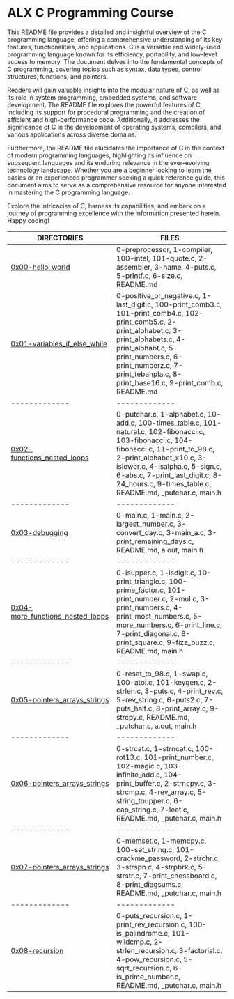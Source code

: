 # **ALX C Programming Course** #

This README file provides a detailed and insightful overview of the C programming language, offering a comprehensive understanding of its key features, functionalities, and applications. C is a versatile and widely-used programming language known for its efficiency, portability, and low-level access to memory. The document delves into the fundamental concepts of C programming, covering topics such as syntax, data types, control structures, functions, and pointers.

Readers will gain valuable insights into the modular nature of C, as well as its role in system programming, embedded systems, and software development. The README file explores the powerful features of C, including its support for procedural programming and the creation of efficient and high-performance code. Additionally, it addresses the significance of C in the development of operating systems, compilers, and various applications across diverse domains.

Furthermore, the README file elucidates the importance of C in the context of modern programming languages, highlighting its influence on subsequent languages and its enduring relevance in the ever-evolving technology landscape. Whether you are a beginner looking to learn the basics or an experienced programmer seeking a quick reference guide, this document aims to serve as a comprehensive resource for anyone interested in mastering the C programming language.

Explore the intricacies of C, harness its capabilities, and embark on a journey of programming excellence with the information presented herein. Happy coding!

**DIRECTORIES**  | **FILES** 
------------- | -------------
[0x00-hello_world](https://github.com/Lex9jar/alx-low_level_programming/tree/main/0x00-hello_world "Title")  | 0-preprocessor, 1-compiler, 100-intel, 101-quote.c, 2-assembler, 3-name, 4-puts.c, 5-printf.c, 6-size.c, README.md
[0x01-variables_if_else_while](https://github.com/Lex9jar/alx-low_level_programming/tree/main/0x01-variables_if_else_while "Title") | 0-positive_or_negative.c, 1-last_digit.c, 100-print_comb3.c, 101-print_comb4.c, 102-print_comb5.c, 2-print_alphabet.c, 3-print_alphabets.c, 4-print_alphabt.c, 5-print_numbers.c, 6-print_numberz.c, 7-print_tebahpla.c, 8-print_base16.c, 9-print_comb.c, README.md
------------- | -------------
[0x02-functions_nested_loops](https://github.com/Lex9jar/alx-low_level_programming/tree/main/0x02-functions_nested_loops "Title") | 0-putchar.c, 1-alphabet.c, 10-add.c, 100-times_table.c, 101-natural.c, 102-fibonacci.c, 103-fibonacci.c, 104-fibonacci.c, 11-print_to_98.c, 2-print_alphabet_x10.c, 3-islower.c, 4-isalpha.c, 5-sign.c, 6-abs.c, 7-print_last_digit.c, 8-24_hours.c, 9-times_table.c, README.md, \_putchar.c, main.h
------------- | ------------- 
[0x03-debugging](https://github.com/Lex9jar/alx-low_level_programming/tree/main/0x03-debugging "Title") | 0-main.c, 1-main.c, 2-largest_number.c, 3-convert_day.c, 3-main_a.c, 3-print_remaining_days.c, README.md, a.out, main.h
------------- | -------------
[0x04-more_functions_nested_loops](https://github.com/Lex9jar/alx-low_level_programming/tree/main/0x04-more_functions_nested_loops "Title") | 0-isupper.c, 1-isdigit.c, 10-print_triangle.c, 100-prime_factor.c, 101-print_number.c, 2-mul.c, 3-print_numbers.c, 4-print_most_numbers.c, 5-more_numbers.c, 6-print_line.c, 7-print_diagonal.c, 8-print_square.c, 9-fizz_buzz.c, README.md, main.h
------------- | -------------
[0x05-pointers_arrays_strings](https://github.com/Lex9jar/alx-low_level_programming/tree/main/0x05-pointers_arrays_strings "Title") | 0-reset_to_98.c, 1-swap.c, 100-atoi.c, 101-keygen.c, 2-strlen.c, 3-puts.c, 4-print_rev.c, 5-rev_string.c, 6-puts2.c, 7-puts_half.c, 8-print_array.c, 9-strcpy.c, README.md, \_putchar.c, a.out, main.h
------------- | -------------
[0x06-pointers_arrays_strings](https://github.com/Lex9jar/alx-low_level_programming/tree/main/0x06-pointers_arrays_strings "Title") | 0-strcat.c, 1-strncat.c, 100-rot13.c, 101-print_number.c, 102-magic.c, 103-infinite_add.c, 104-print_buffer.c, 2-strncpy.c, 3-strcmp.c, 4-rev_array.c, 5-string_toupper.c, 6-cap_string.c, 7-leet.c, README.md, \_putchar.c, main.h
------------- | -------------
[0x07-pointers_arrays_strings](https://github.com/Lex9jar/alx-low_level_programming/tree/main/0x07-pointers_arrays_strings "Title") | 0-memset.c, 1-memcpy.c, 100-set_string.c, 101-crackme_password, 2-strchr.c, 3-strspn.c, 4-strpbrk.c, 5-strstr.c, 7-print_chessboard.c, 8-print_diagsums.c, README.md, \_putchar.c, main.h
------------- | -------------
[0x08-recursion](https://github.com/Lex9jar/alx-low_level_programming/tree/main/0x08-recursion "Title") | 0-puts_recursion.c, 1-print_rev_recursion.c, 100-is_palindrome.c, 101-wildcmp.c, 2-strlen_recursion.c, 3-factorial.c, 4-pow_recursion.c, 5-sqrt_recursion.c, 6-is_prime_number.c, README.md, \_putchar.c, main.h
